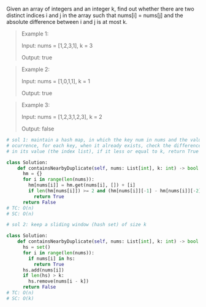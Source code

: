Given an array of integers and an integer k, find out whether there are two distinct indices i and j in the array such that nums[i] = nums[j] and the absolute difference between i and j is at most k.

> Example 1:
>
> Input: nums = [1,2,3,1], k = 3
>
> Output: true

> Example 2:
>
> Input: nums = [1,0,1,1], k = 1
>
> Output: true

> Example 3:
>
> Input: nums = [1,2,3,1,2,3], k = 2
>
> Output: false

```python
# sol 1: maintain a hash map, in which the key num in nums and the value is a list of index of each
# ocurrence, for each key, when it already exists, check the difference between last two elements 
# in its value (the index list), if it less or equal to k, return True

class Solution:
    def containsNearbyDuplicate(self, nums: List[int], k: int) -> bool:
      hm = {}
      for i in range(len(nums)):
        hm[nums[i]] = hm.get(nums[i], []) + [i]
        if len(hm[nums[i]]) >= 2 and (hm[nums[i]][-1] - hm[nums[i]][-2]) <= k:
          return True
      return False
# TC: O(n)
# SC: O(n)
```




```python
# sol 2: keep a sliding window (hash set) of size k

class Solution:
    def containsNearbyDuplicate(self, nums: List[int], k: int) -> bool:
      hs = set()
      for i in range(len(nums)):
        if nums[i] in hs:
          return True
      hs.add(nums[i])
      if len(hs) > k:
        hs.remove(nums[i - k])
      return False 
# TC: O(n)
# SC: O(k)        
        
        
        
        


```
